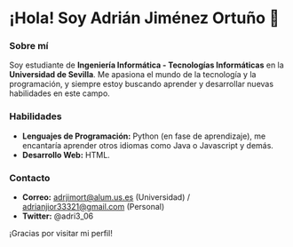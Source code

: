 # ¡Hola! Soy Adrián Jiménez Ortuño 👋
### Sobre mí
Soy estudiante de **Ingeniería Informática - Tecnologías Informáticas** en la **Universidad de Sevilla**. Me apasiona el mundo de la tecnología y la programación, y siempre estoy buscando aprender y desarrollar nuevas habilidades en este campo.

### Habilidades
- **Lenguajes de Programación:** Python (en fase de aprendizaje), me encantaría aprender otros idiomas como Java o Javascript y demás.
- **Desarrollo Web:** HTML.

### Contacto
- **Correo:** adrjimort@alum.us.es (Universidad) / adrianjior33321@gmail.com (Personal)
- **Twitter:** @adri3_06

¡Gracias por visitar mi perfil!
